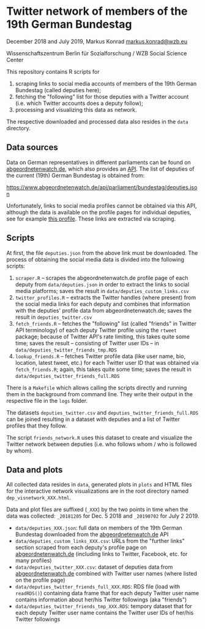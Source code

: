 # Twitter network of members of the 19th German Bundestag

December 2018 and July 2019, Markus Konrad <markus.konrad@wzb.eu>

Wissenschaftszentrum Berlin für Sozialforschung / WZB Social Science Center

This repository contains R scripts for

1. scraping links to social media accounts of members of the 19th German Bundestag (called deputies here);
2. fetching the "following" list for those deputies with a Twitter account (i.e. which Twitter accounts does a deputy follow);
3. processing and visualizing this data as network.

The respective downloaded and processed data also resides in the `data` directory.

## Data sources

Data on German representatives in different parliaments can be found on [abgeordnetenwatch.de](https://www.abgeordnetenwatch.de), which also provides an [API](https://www.abgeordnetenwatch.de/api). The list of deputies of the current (19th) German Bundestag is obtained from:

https://www.abgeordnetenwatch.de/api/parliament/bundestag/deputies.json

Unfortunately, links to social media profiles cannot be obtained via this API, although the data is available on the profile pages for individual deputies, see for example [this profile](https://www.abgeordnetenwatch.de/profile/anke-domscheit-berg). These links are extracted via scraping.

## Scripts

At first, the file `deputies.json` from the above link must be downloaded. The process of obtaining the social media data is divided into the following scripts:

1. `scraper.R` – scrapes the abgeordnetenwatch.de profile page of each deputy from `data/deputies.json` in order to extract the links to social media platforms; saves the result in `data/deputies_custom_links.csv`
2. `twitter_profiles.R` – extracts the Twitter handles (where present) from the social media links for each deputy and combines that information with the deputies' profile data from abgeordnetenwatch.de; saves the result in `deputies_twitter.csv`
3. `fetch_friends.R` – fetches the "following" list (called "friends" in Twitter API terminology) of each deputy Twitter profile using the `rtweet` package; because of Twitter API's rate limiting, this takes quite some time; saves the result –  consisting of Twitter user IDs – in `data/deputies_twitter_friends_tmp.RDS`
4. `lookup_friends.R` – fetches Twitter profile data (like user name, bio, location, latest tweet, etc.) for each Twitter user ID that was obtained via `fetch_friends.R`; again, this takes quite some time; saves the result in `data/deputies_twitter_friends_full.RDS`

There is a `Makefile` which allows calling the scripts directly and running them in the background from command line. They write their output in the respective file in the `logs` folder.

The datasets `deputies_twitter.csv` and `deputies_twitter_friends_full.RDS` can be joined resulting in a dataset with deputies and a list of Twitter profiles that they follow.

The script `friends_network.R` uses this dataset to create and visualize the Twitter network between deputies (i.e. who follows whom / who is followed by whom).

## Data and plots

All collected data resides in `data`, generated plots in `plots` and HTML files for the interactive network visualizations are in the root directory named `dep_visnetwork_XXX.html`.

Data and plot files are suffixed (`_XXX`) by the two points in time when the data was collected: `_20181205` for Dec. 5 2018 and `_20190702` for July 2 2019.

- `data/deputies_XXX.json`: full data on members of the 19th German Bundestag downloaded from the [abgeordnetenwatch.de](https://www.abgeordnetenwatch.de) API
- `data/deputies_custom_links_XXX.csv`: URLs from the "further links" section scraped from each deputy's profile page on [abgeordnetenwatch.de](https://www.abgeordnetenwatch.de) (including links to Twitter, Facebook, etc. for many profiles)
- `data/deputies_twitter_XXX.csv`: dataset of deputies data from [abgeordnetenwatch.de](https://www.abgeordnetenwatch.de) combined with Twitter user names (where listed on the profile page)
- `data/deputies_twitter_friends_full_XXX.RDS`: RDS file (load with `readRDS()`) containing data frame that for each deputy Twitter user name contains information about her/his Twitter followings (aka "friends")
- `data/deputies_twitter_friends_tmp_XXX.RDS`: tempory dataset that for each deputy Twitter user name contains the Twitter user IDs of her/his Twitter followings

